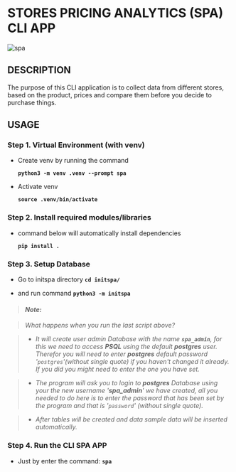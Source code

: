 # **STORES PRICING ANALYTICS (SPA) CLI APP**

![spa](assets/SPA_Overview.gif)

## **DESCRIPTION**

The purpose of this CLI application is to collect data from different stores, based on the product, prices and compare them before you decide to purchase things.  

## **USAGE**

### **Step 1.** Virtual Environment (with venv)

- Create venv by running the command

  **`python3 -m venv .venv --prompt spa`**

- Activate venv

  **`source .venv/bin/activate`**

### **Step 2.** Install required modules/libraries

- command below will automatically install dependencies

  **`pip install .`**

### **Step 3.** Setup Database

- Go to initspa directory
  **`cd initspa/`**

- and run command
  **`python3 -m initspa`**

> #### ***Note:***  

> *What happens when you run the last script above?*

> - *It will create user admin Database with the name  **`spa_admin`**, for this we need to access **PSQL** using the default **postgres** user. Therefor you will need to enter **postgres** default password '`postgres`'(without single quote) if you haven't changed it already. If you did you might need to enter the one you have set.*

> - *The program will ask you to login to **postgres** Database using your the new username '**spa_admin**' we have created, all you needed to do here is to enter the password that has been set by the program and that is '`password`' (without single quote).*

> - *After tables will be created and data sample data will be inserted automatically.*

### **Step 4.** Run the CLI SPA APP

- Just by enter the command: **`spa`**
